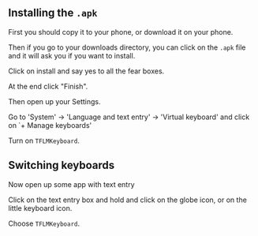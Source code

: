 ## Installing the `.apk`

First you should copy it to your phone, or download it on your phone.

Then if you go to your downloads directory, you can click on the `.apk` 
file and it will ask you if you want to install.

Click on install and say yes to all the fear boxes.

At the end click "Finish".

Then open up your Settings. 

Go to 'System' → 'Language and text entry' → 'Virtual keyboard' and click on `+ Manage keyboards'

Turn on `TFLMKeyboard`.

## Switching keyboards

Now open up some app with text entry

Click on the text entry box and hold and click on the globe icon, or on the little keyboard icon. 

Choose `TFLMKeyboard`.

